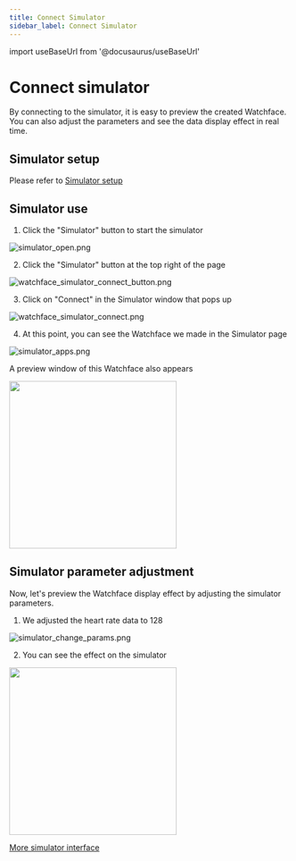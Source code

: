 ```yaml
---
title: Connect Simulator
sidebar_label: Connect Simulator
---
```


import useBaseUrl from '@docusaurus/useBaseUrl'

# Connect simulator
By connecting to the simulator, it is easy to preview the created Watchface. You can also adjust the parameters and see the data display effect in real time.

## Simulator setup
Please refer to [Simulator setup](../../simulator/setup.md)


## Simulator use

1. Click the "Simulator" button to start the simulator

![simulator_open.png](/img/docs/guides/tools/watchface/simulator_open.png)

2. Click the "Simulator" button at the top right of the page

![watchface_simulator_connect_button.png](/img/docs/guides/tools/watchface/watchface_simulator_connect_button.png)

3. Click on "Connect" in the Simulator window that pops up

![watchface_simulator_connect.png](/img/docs/guides/tools/watchface/watchface_simulator_connect.png)

4. At this point, you can see the Watchface we made in the Simulator page

![simulator_apps.png](/img/docs/guides/tools/watchface/simulator_apps.png)

A preview window of this Watchface also appears

<p>
  <img src={useBaseUrl('/img/docs/guides/tools/watchface/simulator_preview.png')} width="300" />
</p>

## Simulator parameter adjustment

Now, let's preview the Watchface display effect by adjusting the simulator parameters.

1. We adjusted the heart rate data to 128

![simulator_change_params.png](/img/docs/guides/tools/watchface/simulator_change_params.png)

2. You can see the effect on the simulator

<p>
  <img src={useBaseUrl('/img/docs/guides/tools/watchface/simulator_change_preview.png')} width="300" />
</p>

[More simulator interface](../../simulator/index.md)
